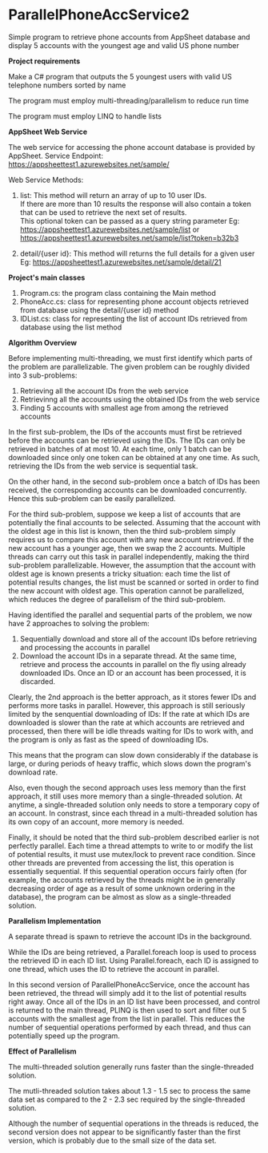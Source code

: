 # ParallelPhoneAccService2
Simple program to retrieve phone accounts from AppSheet database and display 5 accounts with the youngest age and valid US phone number

**Project requirements**

Make a C# program that outputs the 5 youngest users with valid US telephone numbers sorted by name

The program must employ multi-threading/parallelism to reduce run time

The program must employ LINQ to handle lists


**AppSheet Web Service**

The web service for accessing the phone account database is provided by AppSheet.
Service Endpoint: https://appsheettest1.azurewebsites.net/sample/

Web Service Methods:

1. list: 
This method will return an array of up to 10 user IDs.  
If there are more than 10 results the response will also contain a token that can be used to retrieve the next set of results.  
This optional token can be passed as a query string parameter
Eg:  https://appsheettest1.azurewebsites.net/sample/list or https://appsheettest1.azurewebsites.net/sample/list?token=b32b3

2. detail/{user id}:
This method will returns the full details for a given user
Eg:  https://appsheettest1.azurewebsites.net/sample/detail/21


**Project's main classes**

1. Program.cs: the program class containing the Main method
2. PhoneAcc.cs: class for representing phone account objects retrieved from database using the detail/{user id} method
3. IDList.cs: class for representing the list of account IDs retrieved from database using the list method


**Algorithm Overview**

Before implementing multi-threading, we must first identify which parts of the problem are parallelizable.
The given problem can be roughly divided into 3 sub-problems: 

1. Retrieving all the account IDs from the web service
2. Retrievinng all the accounts using the obtained IDs from the web service
3. Finding 5 accounts with smallest age from among the retrieved accounts

In the first sub-problem, the IDs of the accounts must first be retrieved before the accounts can be retrieved using the IDs.
The IDs can only be retrieved in batches of at most 10. At each time, only 1 batch can be downloaded since only one token can be obtained at any one time.
As such, retrieving the IDs from the web service is sequential task.

On the other hand, in the second sub-problem once a batch of IDs has been received, the corresponding accounts can be downloaded concurrently.
Hence this sub-problem can be easily parallelized.

For the third sub-problem, suppose we keep a list of accounts that are potentially the final accounts to be selected. 
Assuming that the account with the oldest age in this list is known, then the third sub-problem simply requires us to compare 
this account with any new account retrieved. If the new account has a younger age, then we swap the 2 accounts.
Multiple threads can carry out this task in parallel independently, making the third sub-problem parallelizable.
However, the assumption that the account with oldest age is known presents a tricky situation:
each time the list of potential results changes, the list must be scanned or sorted in order to find the new account with oldest age.
This operation cannot be parallelized, which reduces the degree of parallelism of the third sub-problem.

Having identified the parallel and sequential parts of the problem, we now have 2 approaches to solving the problem:

1. Sequentially download and store all of the account IDs before retrieving and processing the accounts in parallel
2. Download the account IDs in a separate thread. 
At the same time, retrieve and process the accounts in parallel on the fly using already downloaded IDs.
Once an ID or an account has been processed, it is discarded.

Clearly, the 2nd approach is the better approach, as it stores fewer IDs and performs more tasks in parallel.
However, this approach is still seriously limited by the senquential downloading of IDs: 
If the rate at which IDs are downloaded is slower than the rate at which accounts are retrieved and processed,
then there will be idle threads waiting for IDs to work with, and the program is only as fast as the speed of downloading IDs.

This means that the program can slow down considerably if the database is large, or during periods of heavy traffic, 
which slows down the program's download rate. 

Also, even though the second approach uses less memory than the first approach, it still uses more memory than a single-threaded solution.
At anytime, a single-threaded solution only needs to store a temporary copy of an account. 
In constrast, since each thread in a multi-threaded solution has its own copy of an account, more memory is needed.

Finally, it should be noted that the third sub-problem described earlier is not perfectly parallel. 
Each time a thread attempts to write to or modify the list of potential results, it must use mutex/lock to prevent race condition.
Since other threads are prevented from accessing the list, this operation is essentially sequential. 
If this sequential operation occurs fairly often (for example, the accounts retrieved by the threads might be in generally decreasing 
order of age as a result of some unknown ordering in the database), the program can be almost as slow as a single-threaded solution.


**Parallelism Implementation**

A separate thread is spawn to retrieve the account IDs in the background.

While the IDs are being retrieved, a Parallel.foreach loop is used to process the retrieved ID in each ID list. 
Using Parallel.foreach, each ID is assigned to one thread, which uses the ID to retrieve the account in parallel. 

In this second version of ParallelPhoneAccService, once the account has been retrieved, the thread will simply add it
to the list of potential results right away. Once all of the IDs in an ID list have been processed, and control is returned to 
the main thread, PLINQ is then used to sort and filter out 5 accounts with the smallest age from the list in parallel. 
This reduces the number of sequential operations performed by each thread, and thus can potentially speed up the program.


**Effect of Parallelism**

The multi-threaded solution generally runs faster than the single-threaded solution.

The mutli-threaded solution takes about 1.3 - 1.5 sec to process the same data set as compared to the 2 - 2.3 sec required by the single-threaded solution.

Although the number of sequential operations in the threads is reduced, the second version does not appear to be significantly 
faster than the first version, which is probably due to the small size of the data set.
